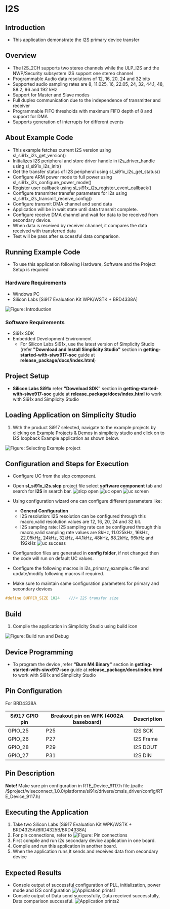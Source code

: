 # I2S

## Introduction

- This application demonstrate the I2S primary device transfer 

## Overview

- The I2S_2CH supports two stereo channels while the ULP_I2S and the NWP/Security subsystem I2S support one stereo channel
- Programmable Audio data resolutions of 12, 16, 20, 24 and 32 bits
- Supported audio sampling rates are 8, 11.025, 16, 22.05, 24, 32, 44.1, 48, 88.2, 96 and 192 kHz
- Support for Master and Slave modes
- Full duplex communication due to the independence of transmitter and receiver
- Programmable FIFO thresholds with maximum FIFO depth of 8 and support for DMA
- Supports generation of interrupts for different events

## About Example Code

- This example fetches current I2S version using sl_si91x_i2s_get_version()
- Initializes I2S peripheral and store driver handle in i2s_driver_handle using sl_si91x_i2s_init()
- Get the transfer status of I2S peripheral using sl_si91x_i2s_get_status()
- Configure ARM power mode to full power using sl_si91x_i2s_configure_power_mode()
- Register user callback using sl_si91x_i2s_register_event_callback()
- Configure transmitter transfer parameters for i2s using sl_si91x_i2s_transmit_receive_config()
- Configure transmit DMA channel and send data
- Application will be in wait state until data transmit complete.
- Configure receive DMA channel and wait for data to be received from secondary device.
- When data is received by receiver channel, it compares the data received with transferred data
- Test will be pass after successful data comparison.

## Running Example Code

- To use this application following Hardware, Software and the Project Setup is required

### Hardware Requirements

- Windows PC
- Silicon Labs [Si917 Evaluation Kit WPK/WSTK + BRD4338A]

![Figure: Introduction](resources/readme/image505a.png)

### Software Requirements

- Si91x SDK
- Embedded Development Environment
  - For Silicon Labs Si91x, use the latest version of Simplicity Studio (refer **"Download and Install Simplicity Studio"** section in **getting-started-with-siwx917-soc** guide at **release_package/docs/index.html**)

## Project Setup

- **Silicon Labs Si91x** refer **"Download SDK"** section in **getting-started-with-siwx917-soc** guide at **release_package/docs/index.html** to work with Si91x and Simplicity Studio

## Loading Application on Simplicity Studio

1. With the product Si917 selected, navigate to the example projects by clicking on Example Projects & Demos
   in simplicity studio and click on to I2S loopback Example application as shown below.

![Figure: Selecting Example project](resources/readme/image505b.png)

## Configuration and Steps for Execution

- Configure UC from the slcp component.
- Open **sl_si91x_i2s.slcp** project file select **software component** tab and search for **I2S** in search bar.
  ![slcp open](resources/readme/i2sslcp.png)
  ![uc open](resources/readme/openuci2s.png)
  ![uc screen](resources/readme/i2sucscreen.png)

- Using configuration wizard one can configure different parameters like:
  - **General Configuration**
  - I2S resolution: I2S resolution can be configured through this macro,valid resolution values are 12, 16, 20, 24 and 32 bit.
  - I2S sampling rate: I2S sampling rate can be configured through this macro,valid sampling rate values are 
    8kHz, 11.025kHz, 16kHz, 22.05kHz, 24kHz, 32kHz, 44.1kHz, 48kHz, 88.2kHz, 96kHz and 192kHz
![uc success](resources/readme/i2sucsave.png)

- Configuration files are generated in **config folder**, if not changed then the code will run on default UC values.
- Configure the following macros in i2s_primary_example.c file and update/modify following macros if required.
- Make sure to maintain same configuration parameters for primary and secondary devices

```C
#define BUFFER_SIZE 1024    ///< I2S transfer size
```

## Build

1. Compile the application in Simplicity Studio using build icon

![Figure: Build run and Debug](resources/readme/image505c.png)

## Device Programming

- To program the device ,refer **"Burn M4 Binary"** section in **getting-started-with-siwx917-soc** guide at **release_package/docs/index.html** to work with Si91x and Simplicity Studio

## Pin Configuration

For BRD4338A

| Si917 GPIO pin | Breakout pin on WPK (4002A baseboard) | Description             |
| ---------------| --------------------------------------|------------------------ |
| GPIO_25        | P25                                   | I2S SCK      			     |
| GPIO_26        | P27                                   | I2S Frame               |
| GPIO_28        | P29                                   | I2S DOUT        				 |
| GPIO_27        | P31                                   | I2S DIN         				 |

## Pin Description

**Note!** Make sure pin configuration in RTE_Device_9117.h file.(path: /$project/wiseconnect_1.0.0/platforms/si91x/drivers/cmsis_driver/config/RTE_Device_9117.h)

## Executing the Application

1. Take two Silicon Labs [Si917 Evaluation Kit WPK/WSTK + BRD4325A/BRD4325B/BRD4338A]
2. For pin connections, refer to ![Figure: Pin connections](resources/readme/image505d.png)
3. First compile and run i2s secondary device application in one board.
4. Compile and run this application in another board.
5. When the application runs,It sends and receives data from secondary device

## Expected Results

- Console output of successful configuration of PLL, initialization, power mode and I2S configuration
  ![Application prints1](resources/readme/i2sprimaryapplicationprints1.png)
- Console output of Data send successfully, Data received successfully, Data comparison successful.
  ![Application prints2](resources/readme/i2sprimaryapplicationprints2.png)
